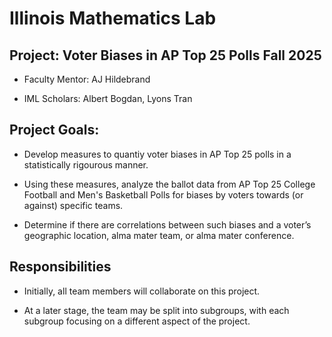 # Illinois Mathematics Lab 

## Project: Voter Biases in AP Top 25 Polls Fall 2025

- Faculty Mentor: AJ Hildebrand

- IML Scholars: Albert Bogdan, Lyons Tran

## Project Goals:

- Develop measures to quantiy voter biases in AP Top 25 polls in a statistically rigourous manner.

-  Using these measures, analyze the ballot data from AP Top 25 College Football and Men's Basketball Polls for biases by voters towards (or against) specific teams. 

- Determine if there are correlations between such biases and a voter’s geographic location, alma mater team, or alma mater conference.

## Responsibilities

- Initially, all team members will collaborate on this project.

- At a later stage, the team may be split into subgroups, with each subgroup focusing on a different aspect of the project.